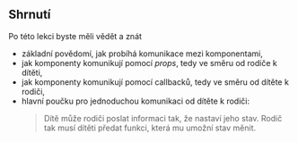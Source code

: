 ## Shrnutí

Po této lekci byste měli vědět a znát

- základní povědomí, jak probíhá komunikace mezi komponentami,
- jak komponenty komunikují pomocí _props_, tedy ve směru od rodiče k dítěti,
- jak komponenty komunikují pomocí callbacků, tedy ve směru od dítěte k rodiči,
- hlavní poučku pro jednoduchou komunikaci od dítěte k rodiči:
  > Dítě může rodiči poslat informaci tak, že nastaví jeho stav. Rodič tak musí dítěti předat funkci, která mu umožní stav měnit.
